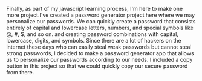 Finally, as part of my javascript learning process, I'm here to make one more project.I've created a password generator project here where we may personalize our passwords.
We can quickly create a password that consists entirely of capital and lowercase letters, numbers, and special symbols like @, #, $, and so on.
and creating password combinations with capital, lowercase, digits, and symbols.
Since there are a lot of hackers on the internet these days who can easily steal weak passwords but cannot steal strong passwords, I decided to make a password generator app that allows us to personalize our passwords according to our needs.
I included a copy button in this project so that we could quickly copy our secure password from there.

